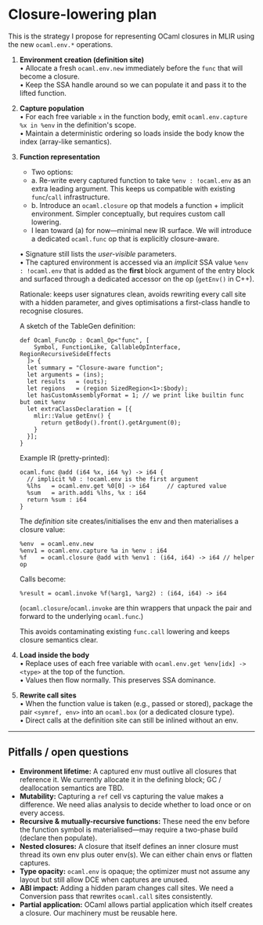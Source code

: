 # Closure-lowering plan

This is the strategy I propose for representing OCaml closures in MLIR using the new `ocaml.env.*` operations.

1. **Environment creation (definition site)**  
   • Allocate a fresh `ocaml.env.new` immediately before the `func` that will become a closure.  
   • Keep the SSA handle around so we can populate it and pass it to the lifted function.
2. **Capture population**  
   • For each free variable `x` in the function body, emit `ocaml.env.capture %x in %env` in the definition's scope.  
   • Maintain a deterministic ordering so loads inside the body know the index (array-like semantics).
3. **Function representation**
   -   Two options:
   -   a. Re-write every captured function to take `%env : !ocaml.env` as an extra leading argument.  This keeps us compatible with existing `func`/`call` infrastructure.  
   -   b. Introduce an `ocaml.closure` op that models a function + implicit environment.  Simpler conceptually, but requires custom call lowering.  
   -   I lean toward (a) for now—minimal new IR surface.
   We will introduce a dedicated `ocaml.func` op that is explicitly closure-aware.

   • Signature still lists the *user-visible* parameters.  
   • The captured environment is accessed via an *implicit* SSA value `%env : !ocaml.env` that is added as the **first** block argument of the entry block and surfaced through a dedicated accessor on the op (`getEnv()` in C++).

   Rationale: keeps user signatures clean, avoids rewriting every call site with a hidden parameter, and gives optimisations a first-class handle to recognise closures.

   A sketch of the TableGen definition:

   ```td
   def Ocaml_FuncOp : Ocaml_Op<"func", [
       Symbol, FunctionLike, CallableOpInterface, RegionRecursiveSideEffects
     ]> {
     let summary = "Closure-aware function";
     let arguments = (ins);
     let results   = (outs);
     let regions   = (region SizedRegion<1>:$body);
     let hasCustomAssemblyFormat = 1; // we print like builtin func but omit %env
     let extraClassDeclaration = [{
       mlir::Value getEnv() {
         return getBody().front().getArgument(0);
       }
     }];
   }
   ```

   Example IR (pretty-printed):

   ```mlir
   ocaml.func @add (i64 %x, i64 %y) -> i64 {
     // implicit %0 : !ocaml.env is the first argument
     %lhs   = ocaml.env.get %0[0] -> i64     // captured value
     %sum   = arith.addi %lhs, %x : i64
     return %sum : i64
   }
   ```

   The *definition* site creates/initialises the env and then materialises a closure value:

   ```mlir
   %env  = ocaml.env.new
   %env1 = ocaml.env.capture %a in %env : i64
   %f    = ocaml.closure @add with %env1 : (i64, i64) -> i64 // helper op
   ```

   Calls become:

   ```mlir
   %result = ocaml.invoke %f(%arg1, %arg2) : (i64, i64) -> i64
   ```

   (`ocaml.closure`/`ocaml.invoke` are thin wrappers that unpack the pair and forward to the underlying `ocaml.func`.)

   This avoids contaminating existing `func.call` lowering and keeps closure semantics clear.
4. **Load inside the body**  
   • Replace uses of each free variable with `ocaml.env.get %env[idx] -> <type>` at the top of the function.  
   • Values then flow normally.  This preserves SSA dominance.
5. **Rewrite call sites**  
   • When the function value is taken (e.g., passed or stored), package the pair `<symref, env>` into an `ocaml.box` (or a dedicated closure type).  
   • Direct calls at the definition site can still be inlined without an env.

---

## Pitfalls / open questions

* **Environment lifetime:** A captured env must outlive all closures that reference it.  We currently allocate it in the defining block; GC / deallocation semantics are TBD.
* **Mutability:** Capturing a `ref` cell vs capturing the value makes a difference.  We need alias analysis to decide whether to load once or on every access.
* **Recursive & mutually-recursive functions:** These need the env before the function symbol is materialised—may require a two-phase build (declare then populate).
* **Nested closures:** A closure that itself defines an inner closure must thread its own env plus outer env(s).  We can either chain envs or flatten captures.
* **Type opacity:** `ocaml.env` is opaque; the optimizer must not assume any layout but still allow DCE when captures are unused.
* **ABI impact:** Adding a hidden param changes call sites.  We need a Conversion pass that rewrites `ocaml.call` sites consistently.
* **Partial application:** OCaml allows partial application which itself creates a closure.  Our machinery must be reusable here.
